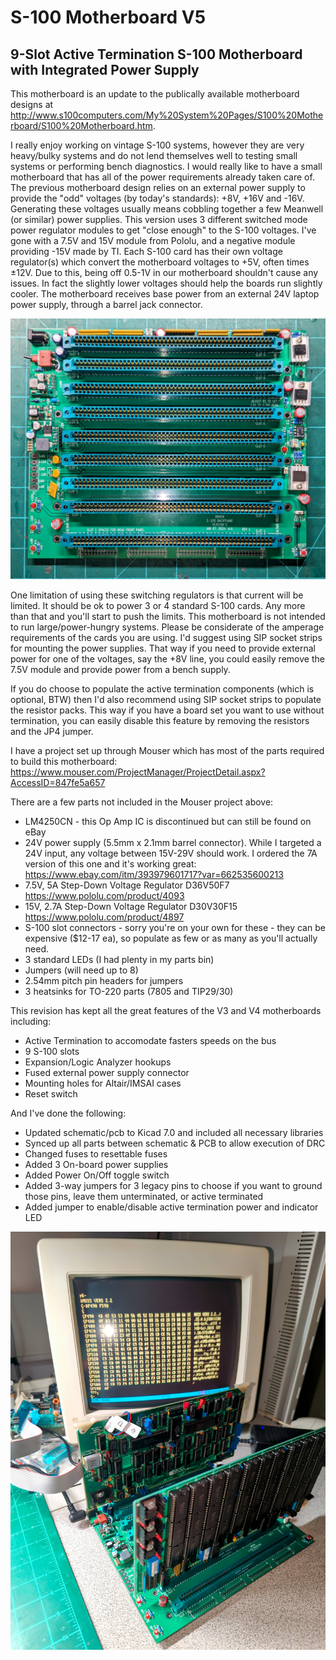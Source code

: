 # S-100 Motherboard V5
## 9-Slot Active Termination S-100 Motherboard with Integrated Power Supply

This motherboard is an update to the publically available motherboard designs at http://www.s100computers.com/My%20System%20Pages/S100%20Motherboard/S100%20Motherboard.htm.

I really enjoy working on vintage S-100 systems, however they are very heavy/bulky systems and do not lend themselves well to testing small systems or performing bench diagnostics. I would really like to have a small motherboard that has all of the power requirements already taken care of. The previous motherboard design relies on an external power supply to provide the "odd" voltages (by today's standards): +8V, +16V and -16V. Generating these voltages usually means cobbling together a few Meanwell (or similar) power supplies. This version uses 3 different switched mode power regulator modules to get "close enough" to the S-100 voltages. I've gone with a 7.5V and 15V module from Pololu, and a negative module providing -15V made by TI. Each S-100 card has their own voltage regulator(s) which convert the motherboard voltages to +5V, often times ±12V. Due to this, being off 0.5-1V in our motherboard shouldn't cause any issues. In fact the slightly lower voltages should help the boards run slightly cooler. The motherboard receives base power from an external 24V laptop power supply, through a barrel jack connector.

![S-100 Motherboard V5](https://github.com/nullvalue0/S100MotherboardV5/blob/main/S100MotherboardV5R1-1.jpg?raw=true)

One limitation of using these switching regulators is that current will be limited. It should be ok to power 3 or 4 standard S-100 cards. Any more than that and you'll start to push the limits. This motherboard is not intended to run large/power-hungry systems. Please be considerate of the amperage requirements of the cards you are using. I'd suggest using SIP socket strips for mounting the power supplies. That way if you need to provide external power for one of the voltages, say the +8V line, you could easily remove the 7.5V module and provide power from a bench supply.

If you do choose to populate the active termination components (which is optional, BTW) then I'd also recommend using SIP socket strips to populate the resistor packs. This way if you have a board set you want to use without termination, you can easily disable this feature by removing the resistors and the JP4 jumper.

I have a project set up through Mouser which has most of the parts required to build this motherboard: https://www.mouser.com/ProjectManager/ProjectDetail.aspx?AccessID=847fe5a657

There are a few parts not included in the Mouser project above:
- LM4250CN - this Op Amp IC is discontinued but can still be found on eBay
- 24V power supply (5.5mm x 2.1mm barrel connector). While I targeted a 24V input, any voltage between 15V-29V should work. I ordered the 7A version of this one and it's working great: https://www.ebay.com/itm/393979601717?var=662535600213
- 7.5V, 5A Step-Down Voltage Regulator D36V50F7 https://www.pololu.com/product/4093
- 15V, 2.7A Step-Down Voltage Regulator D30V30F15 https://www.pololu.com/product/4897
- S-100 slot connectors - sorry you're on your own for these - they can be expensive ($12-17 ea), so populate as few or as many as you'll actually need.
- 3 standard LEDs (I had plenty in my parts bin)
- Jumpers (will need up to 8)
- 2.54mm pitch pin headers for jumpers
- 3 heatsinks for TO-220 parts (7805 and TIP29/30)

This revision has kept all the great features of the V3 and V4 motherboards including:
- Active Termination to accomodate fasters speeds on the bus
- 9 S-100 slots
- Expansion/Logic Analyzer hookups
- Fused external power supply connector
- Mounting holes for Altair/IMSAI cases
- Reset switch

And I've done the following:
- Updated schematic/pcb to Kicad 7.0 and included all necessary libraries
- Synced up all parts between schematic & PCB to allow execution of DRC
- Changed fuses to resettable fuses
- Added 3 On-board power supplies
- Added Power On/Off toggle switch
- Added 3-way jumpers for 3 legacy pins to choose if you want to ground those pins, leave them unterminated, or active terminated
- Added jumper to enable/disable active termination power and indicator LED

![S-100 Motherboard V5 In Use](https://github.com/nullvalue0/S100MotherboardV5/blob/main/S100MotherboardV5R1-2.jpg?raw=true)
